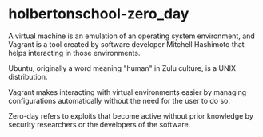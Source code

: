 # holbertonschool-zero_day
A virtual machine is an emulation of an operating system environment, and Vagrant is a tool
created by software developer Mitchell Hashimoto that helps interacting in those environments.

Ubuntu, originally a word meaning "human" in Zulu culture, is a UNIX distribution.

Vagrant makes interacting with virtual environments easier by managing configurations automatically
without the need for the user to do so.

Zero-day refers to exploits that become active without prior knowledge by security researchers or
the developers of the software.
